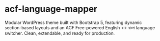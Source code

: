 # acf-language-mapper
Modular WordPress theme built with Bootstrap 5, featuring dynamic section-based layouts and an ACF Free-powered English ↔ বাংলা language switcher. Clean, extendable, and ready for production.
